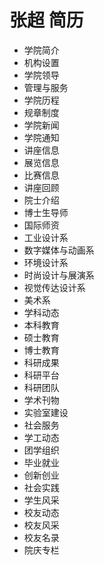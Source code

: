 # 张超 简历
- 学院简介
- 机构设置
- 学院领导
- 管理与服务
- 学院历程
- 规章制度
- 学院新闻
- 学院通知
- 讲座信息
- 展览信息
- 比赛信息
- 讲座回顾
- 院士介绍
- 博士生导师
- 国际师资
- 工业设计系
- 数字媒体与动画系
- 环境设计系
- 时尚设计与展演系
- 视觉传达设计系
- 美术系
- 学科动态
- 本科教育
- 硕士教育
- 博士教育
- 科研成果
- 科研平台
- 科研团队
- 学术刊物
- 实验室建设
- 社会服务
- 学工动态
- 团学组织
- 毕业就业
- 创新创业
- 社会实践
- 学生风采
- 校友动态
- 校友风采
- 校友名录
- 院庆专栏
